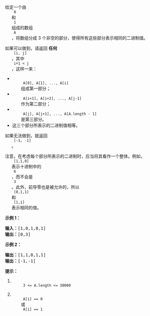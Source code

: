 <html>
 <body>
  <p>
   给定一个由
   <code>
    0
   </code>
   和
   <code>
    1
   </code>
   组成的数组
   <code>
    A
   </code>
   ，将数组分成 3 个非空的部分，使得所有这些部分表示相同的二进制值。
  </p>
  <p>
   如果可以做到，请返回
   <strong>
    任何
   </strong>
   <code>
    [i, j]
   </code>
   ，其中
   <code>
    i+1 &lt; j
   </code>
   ，这样一来：
  </p>
  <ul>
   <li>
    <code>
     A[0], A[1], ..., A[i]
    </code>
    组成第一部分；
   </li>
   <li>
    <code>
     A[i+1], A[i+2], ..., A[j-1]
    </code>
    作为第二部分；
   </li>
   <li>
    <code>
     A[j], A[j+1], ..., A[A.length - 1]
    </code>
    是第三部分。
   </li>
   <li>
    这三个部分所表示的二进制值相等。
   </li>
  </ul>
  <p>
   如果无法做到，就返回
   <code>
    [-1, -1]
   </code>
   。
  </p>
  <p>
   注意，在考虑每个部分所表示的二进制时，应当将其看作一个整体。例如，
   <code>
    [1,1,0]
   </code>
   表示十进制中的
   <code>
    6
   </code>
   ，而不会是
   <code>
    3
   </code>
   。此外，前导零也是被允许的，所以
   <code>
    [0,1,1]
   </code>
   和
   <code>
    [1,1]
   </code>
   表示相同的值。
  </p>
  <p>
  </p>
  <p>
   <strong>
    示例 1：
   </strong>
  </p>
  <pre><strong>输入：</strong>[1,0,1,0,1]
<strong>输出：</strong>[0,3]
</pre>
  <p>
   <strong>
    示例 2：
   </strong>
  </p>
  <pre><strong>输出：</strong>[1,1,0,1,1]
<strong>输出：</strong>[-1,-1]</pre>
  <p>
  </p>
  <p>
   <strong>
    提示：
   </strong>
  </p>
  <ol>
   <li>
    <code>
     3 &lt;= A.length &lt;= 30000
    </code>
   </li>
   <li>
    <code>
     A[i] == 0
    </code>
    或
    <code>
     A[i] == 1
    </code>
   </li>
  </ol>
  <p>
  </p>
 </body>
</html>